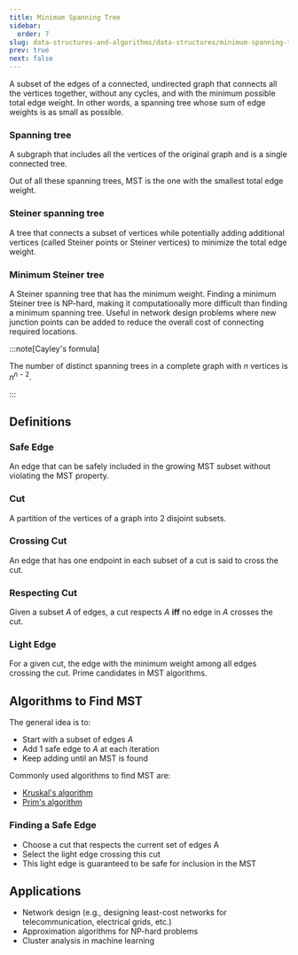 ```yaml
---
title: Minimum Spanning Tree
sidebar:
  order: 7
slug: data-structures-and-algorithms/data-structures/minimum-spanning-tree
prev: true
next: false
---
```


A subset of the edges of a connected, undirected graph that connects all the
vertices together, without any cycles, and with the minimum possible total edge
weight. In other words, a spanning tree whose sum of edge weights is as small as
possible.

### Spanning tree

A subgraph that includes all the vertices of the original graph and is a single
connected tree.

Out of all these spanning trees, MST is the one with the smallest total edge
weight.

### Steiner spanning tree

A tree that connects a subset of vertices while potentially adding additional vertices (called Steiner points or Steiner vertices) to minimize the total edge weight.

### Minimum Steiner tree

A Steiner spanning tree that has the minimum weight. Finding a minimum Steiner tree is NP-hard, making it computationally more difficult than finding a minimum spanning tree. Useful in network design problems where new junction points can be added to reduce the overall cost of connecting required locations.

:::note[Cayley's formula]

The number of distinct spanning trees in a complete graph with $n$ vertices is $n^{n-2}$.

:::

## Definitions

### Safe Edge
An edge that can be safely included in the growing MST subset without violating the MST property.

### Cut
A partition of the vertices of a graph into 2 disjoint subsets.

### Crossing Cut
An edge that has one endpoint in each subset of a cut is said to cross the cut. 

### Respecting Cut
Given a subset $A$ of edges, a cut respects $A$ **iff** no edge in $A$ crosses the cut.

### Light Edge
For a given cut, the edge with the minimum weight among all edges crossing the cut. Prime candidates in MST algorithms.

## Algorithms to Find MST

The general idea is to:

- Start with a subset of edges $A$
- Add 1 safe edge to $A$ at each iteration
- Keep adding until an MST is found

Commonly used algorithms to find MST are:
- [Kruskal's algorithm](/data-structures-and-algorithms/algorithms/kruskals-algorithm)
- [Prim's algorithm](/data-structures-and-algorithms/algorithms/prims-algorithm)

### Finding a Safe Edge

- Choose a cut that respects the current set of edges A
- Select the light edge crossing this cut
- This light edge is guaranteed to be safe for inclusion in the MST

## Applications

- Network design (e.g., designing least-cost networks for telecommunication,
  electrical grids, etc.)
- Approximation algorithms for NP-hard problems
- Cluster analysis in machine learning
